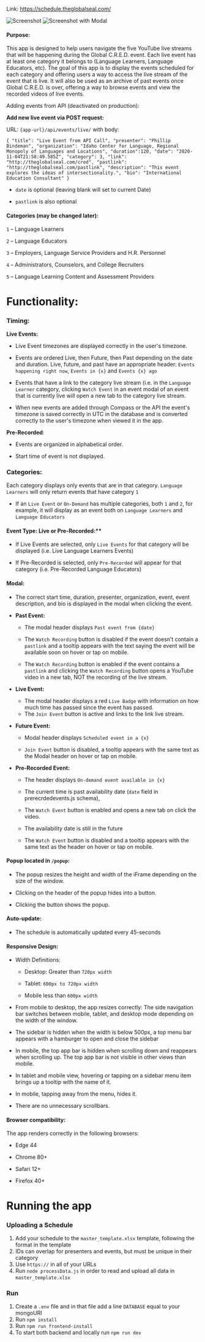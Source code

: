 Link: https://schedule.theglobalseal.com/


![Screenshot](https://i.imgur.com/TbuGIsc.png)
![Screenshot with Modal](https://i.imgur.com/eNdyNtL.png)


#### Purpose:

This app is designed to help users navigate the five YouTube live streams that will be happening during the Global C.R.E.D. event. Each live event has at least one category it belongs to (Language Learners, Language Educators, etc). The goal of this app is to display the events scheduled for each category and offering users a way to access the live stream of the event that is live. It will also be used as an archive of past events once Global C.R.E.D. is over, offering a way to browse events and view the recorded videos of live events.

Adding events from API (deactivated on production): 

**Add new live event via POST request:**

URL:  `{app-url}/api/events/live/` with body:

`{
  "title": "Live Event from API Call",
  "presenter": "Phillip Bindeman",
  "organization": "Idaho Center for Language, Regional Monopoly of Languages and Locations",
  "duration":120,
  "date": "2020-11-04T21:58:49.585Z",
  "category": 3,
  "link": "http://theglobalseal.com/cred",
  "pastlink": "http://theglobalseal.com/pastlink",
  "description": "This event explores the ideas of intersectionality.",
  "bio": "International Education Consultant"
}`

* `date` is optional (leaving blank will set to current Date)

* `pastlink` is also optional

#### Categories (may be changed later):

`1` – Language Learners

`2` – Language Educators

`3` – Employers, Language Service Providers and H.R. Personnel

`4` – Administrators, Counselors, and College Recruiters

`5` – Language Learning Content and Assessment Providers

# Functionality:

### Timing:

**Live Events:**

- Live Event timezones are displayed correctly in the user's timezone.

- Events are ordered Live, then Future, then Past depending on the date and duration. Live, future, and past have an appropriate header: `Events happening right now`, `Events in {x}` and `Events {x} ago`

- Events that have a link to the category live stream (i.e. in the `Language Learner` category, clicking `Watch Event` in an event modal of an event that is currently live will open a new tab to the category live stream.

- When new events are added through Compass or the API the event's timezone is saved correctly in UTC in the database and is converted correctly to the user's timezone when viewed it in the app.

 **Pre-Recorded**:

- Events are organized in alphabetical order.

- Start time of event is not displayed.

### Categories:

Each category displays only events that are in that category. `Language Learners` will only return events that have category `1`

- If an `Live Event` or `On-Demand` has multiple categories, both `1` and `2`, for example, it will display as an event both on `Language Learners` and `Language Educators`

#### Event Type: Live or Pre-Recorded:**

- If Live Events are selected, only `Live Events` for that category will be displayed (i.e. Live Language Learners Events)

- If Pre-Recorded is selected, only `Pre-Recorded` will appear for that category (i.e. Pre-Recorded Language Educators)

#### Modal:

- The correct start time, duration, presenter, organization, event, event description, and bio is displayed in the modal when clicking the event.

- **Past Event:** 
    - The modal header displays `Past event from {date}`

    - The `Watch Recording` button is disabled if the event doesn’t contain a `pastlink` and a tooltip appears with the text saying the event will be available soon on hover or tap on mobile.

    - The `Watch Recording` button is enabled if the event contains a `pastlink` and clicking the `Watch Recording` button opens a YouTube video in a new tab, NOT the recording of the live stream.

- **Live Event:**

    - The modal header displays a red `Live Badge` with information on how much time has passed since the event has passed.
    - The `Join Event` button is active and links to the link live stream.

- **Future Event:**

    * Modal header displays `Scheduled event in a {x}`

    * `Join Event` button is disabled, a tooltip appears with the same text as the Modal header on hover or tap on mobile.

- **Pre-Recorded Event:**

   * The header displays `On-demand event available in {x}` 

    * The current time is past availability date (`date` field in prerecrdedevents.js schema), 

    * The `Watch Event` button is enabled and opens a new tab on click the video.

    * The availability date is still in the future

    * The `Watch Event` button is disabled and a tooltip appears with the same text as the header on hover or tap on mobile.

#### Popup located in `/popup`:

* The popup resizes the height and width of the iFrame depending on the size of the window.

* Clicking on the header of the popup hides into a button.

* Clicking the button shows the popup.

#### Auto-update:
* The schedule is automatically updated every 45-seconds

#### Responsive Design:

- Width Definitions: 

    * Desktop: Greater than `720px width`

    * Tablet: `600px to 720px width`

    * Mobile less than `600px width`

* From mobile to desktop, the app resizes correctly: The side navigation bar switches between mobile, tablet, and desktop mode depending on the width of the window.

* The sidebar is hidden when the width is below 500px, a top menu bar appears with a hamburger to open and close the sidebar

* In mobile, the top app bar is hidden when scrolling down and reappears when scrolling up. The top app bar is not visible in other views than mobile.

* In tablet and mobile view, hovering or tapping on a sidebar menu item brings up a tooltip with the name of it.

* In mobile, tapping away from the menu, hides it.

* There are no unnecessary scrollbars.

#### Browser compatibility:

The app renders correctly in the following browsers:

- Edge 44

- Chrome 80+

- Safari 12+

- Firefox 40+

# Running the app

### Uploading a Schedule
1. Add your schedule to the `master_template.xlsx` template, following the format in the template
2. IDs can overlap for presenters and events, but must be unique in their category
3. Use `https://` in all of your URLs
3. Run `node processData.js` in order to read and upload all data in `master_template.xlsx`

### Run
1. Create a `.env` file and in that file add a line `DATABASE` equal to your mongoURI
1. Run `npm install`
2. Run `npm run frontend-install`
3. To start both backend and locally run `npm run dev`
